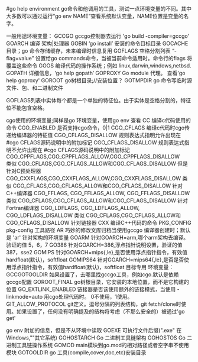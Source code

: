 #go help environment
go命令和他调用的工具，测试一点环境变量的不同。其中大多数可以通过运行“go env NAME”查看系统默认变量，NAME位置是变量的名字。

一般用途环境变量：
    GCCGO    gccgo控制器去运行 'go build -compiler=gccgo'
    GOARCH   编译 架构|处理器
    GOBIN    ‘go install’ 安装的命令目标目录
    GOCACHE  目录；go 命令存储缓存，未来编译时信息复用
    GOFLAGS  空格分割列表 “-flag=value” 设置给go commands命令，当被当前命令适用时。命令行的flags 将覆盖这些命令
    GOOS     编译代码的操作系统；例如 linux,darwin,windows,netbsd.
    GOPATH   详细信息，‘go help gopath’
    GOPROXY  Go module 代理。 查看'go help goproxy'
    GOROOT   go树根目录;//安装位置？
    GOTMPDIR go 命令写临时源文件、包、和二进制文件

GOFLAGS列表中实体每个都是一个单独的特征位。由于实体是空格分割的，特征位不能包含空格。

cgo使用的环境变量;同样是go 环境变量，使用go env 查看
    CC 编译c代码使用的命令
    CGO_ENABLED 是否支持cgo命令，0|1
    CGO_CFLAGS  编译c代码时cgo传递给编译器的特征值
    CGO_CFLAGS_DISALLOW 规则表达式指明允许出现在 #cgo CFLAGS源码说明中的附加标记
    CGO_CFLAGS_DISALLOW 规则表达式指明不允许出现在 #cgo CFLAGS源码说明中的附加标记
    CGO_CPPFLAGS,CGO_CPPFLAGS_ALLOW,CGO_CPPFLAGS_DISALLOW     
        类似 CGO_CFLAGS,CGO_CFLAGS_ALLOW和CGO_CFLAGS_DISALLOW 但是针对C预处理器
    CGO_CXXFLAGS,CGO_CXXFLAGS_ALLOW,CGO_CXXFLAGS_DISALLOW
        类似 CGO_CFLAGS,CGO_CFLAGS_ALLOW和CGO_CFLAGS_DISALLOW 针对C++编译器
    CGO_FFLAGS, CGO_FFLAGS_ALLOW, CGO_FFLAGS_DISALLOW
        类似 CGO_CFLAGS,CGO_CFLAGS_ALLOW和CGO_CFLAGS_DISALLOW 针对Fortran编译器
    CGO_LDFLAGS, CGO_LDFLAGS_ALLOW, CGO_LDFLAGS_DISALLOW
         类似 CGO_CFLAGS,CGO_CFLAGS_ALLOW和CGO_CFLAGS_DISALLOW 针对链接器
    CXX 编译C++代码的命令
    PKG_CONFIG pkg-config 工具路径
    AR    巧妙的修改文库归档当使用gccgo 编译器创建时；默认是 'ar'
针对架构的环境变量
    GOARM 针对GOARCH=arm,哪个arm架构去编译。验证的值 5，6，7
    GO386 针对GOARCH=386,浮点指针说明设置，验证的值 387，sse2
    GOMIPS 针对GOARCH=mips{,le},是否使用浮点指针指令，有效值hardfloat(默认)，softfloat
    GOMIPS64 针对GOARCH=mips64{,le},是否是否使用浮点指针指令，有效值hardfloat(默认)，softfloat
目标专用 环境变量：
    GCCGOTOOLDIR 如果设置了，去哪里找gccgo工具，例如cgo.默认是依赖gccgo配置
    GOROOT_FINAL go树根目录，它安装的本地位置，而不是它构建的位置
    GO_EXTLINK_ENABLED 链接器是否该使用额外的链接模式，当使用 -linkmode=auto 用cgo处理代码时。
0不使用，1使用。
    GIT_ALLOW_PROTOCOL git定义。逗号分隔的列表结构，git fetch/clone时使用。如果设置了，任何没有明确提及的结构将考虑（不那么安全的）被通过'go get' 

go env 附加的信息，但是不从环境中读取
    GOEXE 可执行文件后缀(".exe" 在Windows,""其它系统)
    GOHOSTARCH  Go 二进制工具链架构
    GOHOSTOS    Go 二进制工具链操作系统
    GOMOD       main模块到go.mod的相对路径或者空字串不使用模块
    GOTOOLDIR   go 工具(compile,cover,doc,etc)安装目录







    
